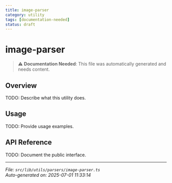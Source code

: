 ```yaml
---
title: image-parser
category: utility
tags: [documentation-needed]
status: draft
---
```


# image-parser

> ⚠️ **Documentation Needed**: This file was automatically generated and needs content.

## Overview

TODO: Describe what this utility does.

## Usage

TODO: Provide usage examples.

## API Reference

TODO: Document the public interface.

---

*File: `src/lib/utils/parsers/image-parser.ts`*  
*Auto-generated on: 2025-07-01 11:33:14*
